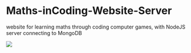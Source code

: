 # Maths-inCoding-Website-Server
website for learning maths through coding computer games, with NodeJS server connecting to MongoDB



![](https://github.com/tobyStone/Maths-inCoding-Website-Server/blob/main/feedback%20form.gif)
